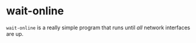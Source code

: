 # wait-online

`wait-online` is a really simple program that runs until _all_ network
interfaces are up.
